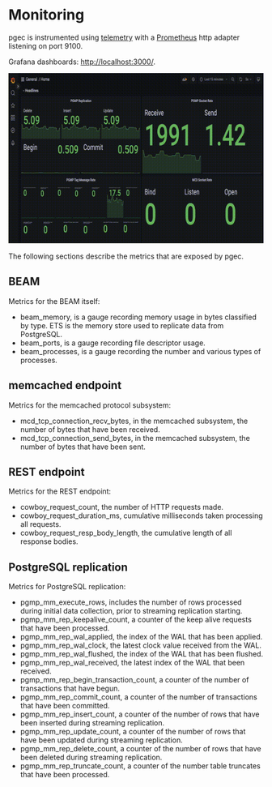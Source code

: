 # Monitoring

pgec is instrumented using [telemetry][telemetry] with a
[Prometheus][prometheus-io] http adapter listening on port 9100.

Grafana dashboards: <http://localhost:3000/>.

![Replication Dashboard](pgec-demo-grafana.gif)


The following sections describe the metrics that are exposed by pgec.

## BEAM

Metrics for the BEAM itself:

* beam_memory, is a gauge recording memory usage in bytes classified
  by type. ETS is the memory store used to replicate data from
  PostgreSQL.
* beam_ports, is a gauge recording file descriptor usage.
* beam_processes, is a gauge recording the number and various types of
  processes.
  
## memcached endpoint

Metrics for the memcached protocol subsystem:

* mcd_tcp_connection_recv_bytes, in the memcached subsystem, the
  number of bytes that have been received.
* mcd_tcp_connection_send_bytes, in the memcached subsystem, the
  number of bytes that have been sent.
  
## REST endpoint

Metrics for the REST endpoint:

* cowboy_request_count, the number of HTTP requests made.
* cowboy_request_duration_ms, cumulative milliseconds taken processing
  all requests.
* cowboy_request_resp_body_length, the cumulative length of all
  response bodies.

## PostgreSQL replication

Metrics for PostgreSQL replication:
  
* pgmp_mm_execute_rows, includes the number of rows processed during
  initial data collection, prior to streaming replication starting.
* pgmp_mm_rep_keepalive_count, a counter of the keep alive requests
  that have been processed.
* pgmp_mm_rep_wal_applied, the index of the WAL that has been applied.
* pgmp_mm_rep_wal_clock, the latest clock value received from the WAL.
* pgmp_mm_rep_wal_flushed, the index of the WAL that has been flushed.
* pgmp_mm_rep_wal_received, the latest index of the WAL that been received.
* pgmp_mm_rep_begin_transaction_count, a counter of the number of
  transactions that have begun.
* pgmp_mm_rep_commit_count, a counter of the number of transactions
  that have been committed.
* pgmp_mm_rep_insert_count, a counter of the number of rows that have
  been inserted during streaming replication.
* pgmp_mm_rep_update_count, a counter of the number of rows that have
  been updated during streaming replication.
* pgmp_mm_rep_delete_count, a counter of the number of rows that have
  been deleted during streaming replication.
* pgmp_mm_rep_truncate_count, a counter of the number table truncates
  that have been processed.

[prometheus-io]: https://prometheus.io
[telemetry]: https://github.com/beam-telemetry/telemetry
